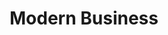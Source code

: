 ---
title:			"Modern Business"
slug:			modern-business
src:			/template-overviews/modern-business
categories:		template full-websites portfolios unstyled popular
description:	"A full website template framework for building Bootstrap 4 websites with 17 pages and a working contact form."
bump:			"A multipurpose website template."
img-src:		/img/templates/modern-business.jpg
img-desc:		"Free Full Website Bootstrap 4 Template"
layout:			template-overview

meta-title: "Modern Business - Full Website Template for Bootstrap 4"
meta-description: "A 17 page full website template for Bootstrap 4. Includes a working contact form, and many other features. All Start Bootstrap templates are free to download and open source."

features:
  - Updated page layouts and additional elements added
  - 17 HTML pages
  - Easy to edit, working PHP contact form (just edit your email address in the included PHP file!)
  - Homepage with full width image slider and captions
  - 4 portfolio page options with portfolio items
  - Bonus pages: pricing table, sidebar page, FAQ page, 404 page, and a blank full width page
  - Various custom styled elments, call to actions, and more

long-description: "Modern Business is a fully loaded Bootstrap 4 website starter template. It includes 17 HTML pages along with a working PHP contact form. You can use this template to create larger, multipurpose websites using Bootstrap 4."

alt-version:		"no"
user-version:		"no"

v4-version:     "yes"
alt-v4:         "https://github.com/BlackrockDigital/startbootstrap-modern-business/archive/v4-dev.zip"

redirect_from:
  - /modern-business/
  - /modern-business.php/
  - /modern-business.html/
  - /templates/modern-business.html/
  - /templates/modern-business/contact.php/
  - /modern-business/about.html/
  - /downloads/modern-business.zip/
---